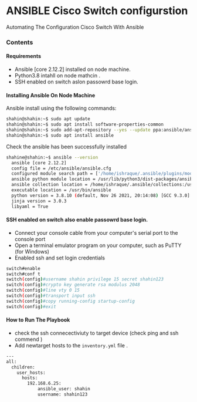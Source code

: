 # ANSIBLE Cisco Switch configurstion
Automating The Configuration Cisco Switch With Ansible

### Contents


#### Requirements
- Ansible [core 2.12.2] installed on node machine.
- Python3.8 intahll on node mathcin .
- SSH enabled on switch aslon passowrd base login.


#### Installing Ansible On Node Machine

Ansible install using the following commands:

```sh
shahin@shahin:~$ sudo apt update
shahin@shahin:~$ sudo apt install software-properties-common
shahin@shahin:~$ sudo add-apt-repository --yes --update ppa:ansible/ansible
shahin@shahin:~$ sudo apt install ansible
```
Check the ansible has been successfully installed
```sh
shahine@shahin:~$ ansible --version
  ansible [core 2.12.2]
  config file = /etc/ansible/ansible.cfg
  configured module search path = ['/home/ishraque/.ansible/plugins/modules', '/usr/share/ansible/plugins/modules']
  ansible python module location = /usr/lib/python3/dist-packages/ansible
  ansible collection location = /home/ishraque/.ansible/collections:/usr/share/ansible/collections
  executable location = /usr/bin/ansible
  python version = 3.8.10 (default, Nov 26 2021, 20:14:08) [GCC 9.3.0]
  jinja version = 3.0.3
  libyaml = True
```

####  SSH enabled on switch also enable passowrd base login.
 - Connect your console cable from your computer's serial port to the console port
 - Open a terminal emulator program on your computer, such as PuTTY (for Windows) 
 - Enabled ssh and set login credentials  
 
 ```sh
switch#enable
switch#conf t
switch(config)#username shahin privilege 15 secret shahin123
switch(config)#crypto key generate rsa modulus 2048
switch(config)#line vty 0 15
switch(config)#transport input ssh
switch(config)#copy running-config startup-config
switch(config)#exit
```

#### How to Run The Playbook

- check the ssh connecectiviuty to target device (check ping and ssh commend )
- Add newtarget hosts to the ```inventory.yml``` file .
```sh 
---
all:
  children:
    user_hosts:
      hosts:
        192.168.6.25:
            ansible_user: shahin  
            username: shahin123
```


 

